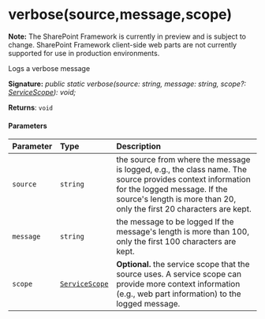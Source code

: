 # verbose(source,message,scope)
**Note:** The SharePoint Framework is currently in preview and is subject to change. SharePoint Framework client-side web parts are not currently supported for use in production environments.



Logs a verbose message

**Signature:** _public static verbose(source: string, message: string, scope?: [ServiceScope](../sp-core-library/servicescope.md)): void;_

**Returns**: `void`





#### Parameters


| Parameter	   | Type    | Description |
|:-------------|:---------------|:------------|
| `source`    | `string` | the source from where the message is logged, e.g., the class name. The source provides context information for the logged message. If the source's length is more than 20, only the first 20 characters are kept. |
| `message`    | `string` | the message to be logged If the message's length is more than 100, only the first 100 characters are kept. |
| `scope`    | [`ServiceScope`](../sp-core-library/servicescope.md) | __Optional.__ the service scope that the source uses. A service scope can provide more context information (e.g., web part information) to the logged message. |



